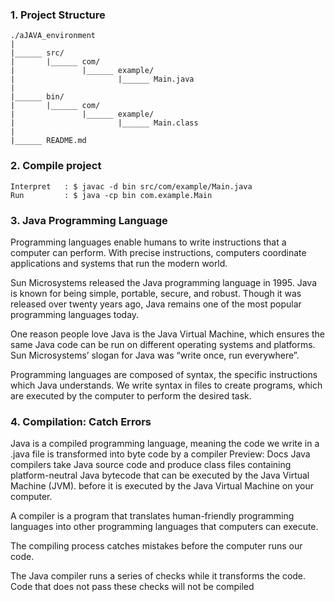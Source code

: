 ### 1. Project Structure

```
./aJAVA_environment
|
|______	src/
|		|______	com/
|				|______	example/
|						|______	Main.java
|
|______	bin/
|		|______	com/
|				|______	example/
|						|______	Main.class
|
|______	README.md
```


### 2. Compile project
```
Interpret   : $ javac -d bin src/com/example/Main.java	
Run         : $ java -cp bin com.example.Main
```

### 3. Java Programming Language
Programming languages enable humans to write instructions that a computer can perform. With precise instructions, computers coordinate applications and systems that run the modern world.

Sun Microsystems released the Java programming language in 1995. Java is known for being simple, portable, secure, and robust. Though it was released over twenty years ago, Java remains one of the most popular programming languages today.

One reason people love Java is the Java Virtual Machine, which ensures the same Java code can be run on different operating systems and platforms. Sun Microsystems’ slogan for Java was “write once, run everywhere”.

Programming languages are composed of syntax, the specific instructions which Java understands. We write syntax in files to create programs, which are executed by the computer to perform the desired task.

### 4. Compilation: Catch Errors
Java is a compiled programming language, meaning the code we write in a .java file is transformed into byte code by a
compiler
Preview: Docs Java compilers take Java source code and produce class files containing platform-neutral Java bytecode that can be executed by the Java Virtual Machine (JVM).
before it is executed by the Java Virtual Machine on your computer.

A compiler is a program that translates human-friendly programming languages into other programming languages that computers can execute.

The compiling process catches mistakes before the computer runs our code.

The Java compiler runs a series of checks while it transforms the code. Code that does not pass these checks will not be compiled